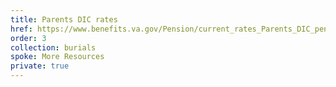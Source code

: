 ```yaml
---
title: Parents DIC rates
href: https://www.benefits.va.gov/Pension/current_rates_Parents_DIC_pen.asp
order: 3
collection: burials
spoke: More Resources
private: true
---
```

